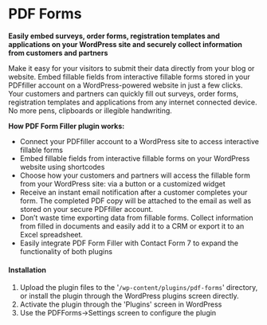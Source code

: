 # PDF Forms

**Easily embed surveys, order forms, registration templates and applications on your WordPress site and securely collect information from customers and partners** 

Make it easy for your visitors to submit their data directly from your blog or website. Embed fillable fields from interactive fillable forms stored in your PDFfiller account on a WordPress-powered website in just a few clicks. Your customers and partners can quickly fill out surveys, order forms, registration templates and applications from any internet connected device. No more pens, clipboards or illegible handwriting. 

**How PDF Form Filler plugin works:**

* Connect your PDFfiller account to a WordPress site to access interactive fillable forms
* Embed fillable fields from interactive fillable forms on your WordPress website using shortcodes
* Choose how your customers and partners will access the fillable form from your WordPress site: via a button or a customized widget
* Receive an instant email notification after a customer completes your form. The completed PDF copy will be attached to the email as well as stored on your secure PDFfiller account. 
* Don’t waste time exporting data from fillable forms. Collect information from filled in documents and easily add it to a CRM or export it to an Excel spreadsheet. 
* Easily integrate PDF Form Filler with Contact Form 7 to expand the functionality of both plugins


#### Installation

1. Upload the plugin files to the '`/wp-content/plugins/pdf-forms`'  directory, or install the plugin through the WordPress plugins screen directly.
2. Activate the plugin through the 'Plugins' screen in WordPress
3. Use the PDFForms->Settings screen to configure the plugin
